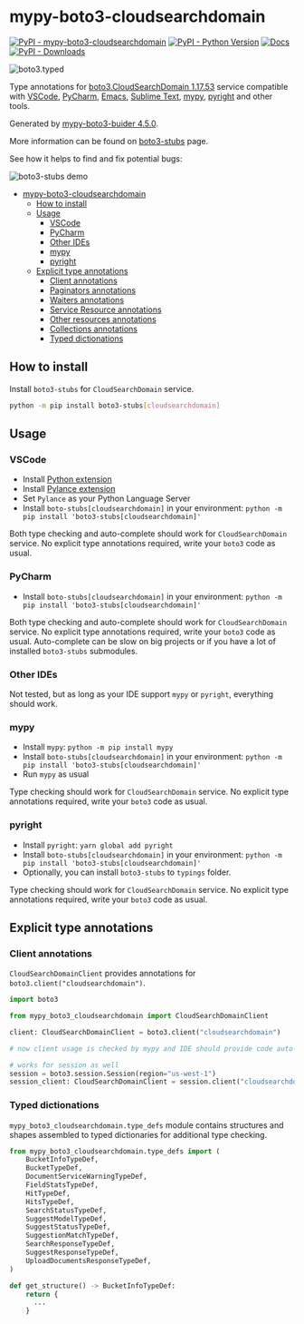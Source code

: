 # mypy-boto3-cloudsearchdomain

[![PyPI - mypy-boto3-cloudsearchdomain](https://img.shields.io/pypi/v/mypy-boto3-cloudsearchdomain.svg?color=blue)](https://pypi.org/project/mypy-boto3-cloudsearchdomain)
[![PyPI - Python Version](https://img.shields.io/pypi/pyversions/mypy-boto3-cloudsearchdomain.svg?color=blue)](https://pypi.org/project/mypy-boto3-cloudsearchdomain)
[![Docs](https://img.shields.io/readthedocs/mypy-boto3-builder.svg?color=blue)](https://mypy-boto3-builder.readthedocs.io/)
[![PyPI - Downloads](https://img.shields.io/pypi/dw/mypy-boto3-cloudsearchdomain?color=blue)](https://pypistats.org/packages/mypy-boto3-cloudsearchdomain)

![boto3.typed](https://github.com/vemel/mypy_boto3_builder/raw/master/logo.png)

Type annotations for
[boto3.CloudSearchDomain 1.17.53](https://boto3.amazonaws.com/v1/documentation/api/1.17.53/reference/services/cloudsearchdomain.html#CloudSearchDomain) service
compatible with
[VSCode](https://code.visualstudio.com/),
[PyCharm](https://www.jetbrains.com/pycharm/),
[Emacs](https://www.gnu.org/software/emacs/),
[Sublime Text](https://www.sublimetext.com/),
[mypy](https://github.com/python/mypy),
[pyright](https://github.com/microsoft/pyright)
and other tools.

Generated by [mypy-boto3-buider 4.5.0](https://github.com/vemel/mypy_boto3_builder).

More information can be found on [boto3-stubs](https://pypi.org/project/boto3-stubs/) page.

See how it helps to find and fix potential bugs:

![boto3-stubs demo](https://github.com/vemel/mypy_boto3_builder/raw/master/demo.gif)

- [mypy-boto3-cloudsearchdomain](#mypy-boto3-cloudsearchdomain)
  - [How to install](#how-to-install)
  - [Usage](#usage)
    - [VSCode](#vscode)
    - [PyCharm](#pycharm)
    - [Other IDEs](#other-ides)
    - [mypy](#mypy)
    - [pyright](#pyright)
  - [Explicit type annotations](#explicit-type-annotations)
    - [Client annotations](#client-annotations)
    - [Paginators annotations](#paginators-annotations)
    - [Waiters annotations](#waiters-annotations)
    - [Service Resource annotations](#service-resource-annotations)
    - [Other resources annotations](#other-resources-annotations)
    - [Collections annotations](#collections-annotations)
    - [Typed dictionations](#typed-dictionations)

## How to install

Install `boto3-stubs` for `CloudSearchDomain` service.

```bash
python -m pip install boto3-stubs[cloudsearchdomain]
```

## Usage

### VSCode

- Install [Python extension](https://marketplace.visualstudio.com/items?itemName=ms-python.python)
- Install [Pylance extension](https://marketplace.visualstudio.com/items?itemName=ms-python.vscode-pylance)
- Set `Pylance` as your Python Language Server
- Install `boto-stubs[cloudsearchdomain]` in your environment: `python -m pip install 'boto3-stubs[cloudsearchdomain]'`

Both type checking and auto-complete should work for `CloudSearchDomain` service.
No explicit type annotations required, write your `boto3` code as usual.

### PyCharm

- Install `boto-stubs[cloudsearchdomain]` in your environment: `python -m pip install 'boto3-stubs[cloudsearchdomain]'`

Both type checking and auto-complete should work for `CloudSearchDomain` service.
No explicit type annotations required, write your `boto3` code as usual.
Auto-complete can be slow on big projects or if you have a lot of installed `boto3-stubs` submodules.

### Other IDEs

Not tested, but as long as your IDE support `mypy` or `pyright`, everything should work.

### mypy

- Install `mypy`: `python -m pip install mypy`
- Install `boto-stubs[cloudsearchdomain]` in your environment: `python -m pip install 'boto3-stubs[cloudsearchdomain]'`
- Run `mypy` as usual

Type checking should work for `CloudSearchDomain` service.
No explicit type annotations required, write your `boto3` code as usual.

### pyright

- Install `pyright`: `yarn global add pyright`
- Install `boto-stubs[cloudsearchdomain]` in your environment: `python -m pip install 'boto3-stubs[cloudsearchdomain]'`
- Optionally, you can install `boto3-stubs` to `typings` folder.

Type checking should work for `CloudSearchDomain` service.
No explicit type annotations required, write your `boto3` code as usual.

## Explicit type annotations

### Client annotations

`CloudSearchDomainClient` provides annotations for `boto3.client("cloudsearchdomain")`.

```python
import boto3

from mypy_boto3_cloudsearchdomain import CloudSearchDomainClient

client: CloudSearchDomainClient = boto3.client("cloudsearchdomain")

# now client usage is checked by mypy and IDE should provide code auto-complete

# works for session as well
session = boto3.session.Session(region="us-west-1")
session_client: CloudSearchDomainClient = session.client("cloudsearchdomain")
```








### Typed dictionations

`mypy_boto3_cloudsearchdomain.type_defs` module contains structures and shapes assembled
to typed dictionaries for additional type checking.

```python
from mypy_boto3_cloudsearchdomain.type_defs import (
    BucketInfoTypeDef,
    BucketTypeDef,
    DocumentServiceWarningTypeDef,
    FieldStatsTypeDef,
    HitTypeDef,
    HitsTypeDef,
    SearchStatusTypeDef,
    SuggestModelTypeDef,
    SuggestStatusTypeDef,
    SuggestionMatchTypeDef,
    SearchResponseTypeDef,
    SuggestResponseTypeDef,
    UploadDocumentsResponseTypeDef,
)

def get_structure() -> BucketInfoTypeDef:
    return {
      ...
    }
```
